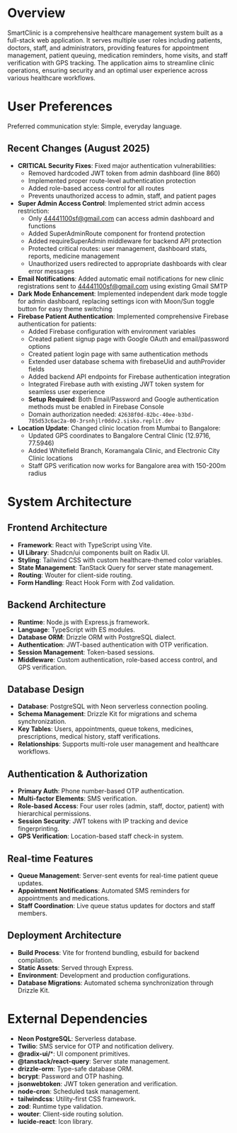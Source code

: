 # Overview

SmartClinic is a comprehensive healthcare management system built as a full-stack web application. It serves multiple user roles including patients, doctors, staff, and administrators, providing features for appointment management, patient queuing, medication reminders, home visits, and staff verification with GPS tracking. The application aims to streamline clinic operations, ensuring security and an optimal user experience across various healthcare workflows.

# User Preferences

Preferred communication style: Simple, everyday language.

## Recent Changes (August 2025)
- **CRITICAL Security Fixes**: Fixed major authentication vulnerabilities:
  - Removed hardcoded JWT token from admin dashboard (line 860)
  - Implemented proper route-level authentication protection
  - Added role-based access control for all routes
  - Prevents unauthorized access to admin, staff, and patient pages
- **Super Admin Access Control**: Implemented strict admin access restriction:
  - Only 44441100sf@gmail.com can access admin dashboard and functions
  - Added SuperAdminRoute component for frontend protection
  - Added requireSuperAdmin middleware for backend API protection
  - Protected critical routes: user management, dashboard stats, reports, medicine management
  - Unauthorized users redirected to appropriate dashboards with clear error messages
- **Email Notifications**: Added automatic email notifications for new clinic registrations sent to 44441100sf@gmail.com using existing Gmail SMTP
- **Dark Mode Enhancement**: Implemented independent dark mode toggle for admin dashboard, replacing settings icon with Moon/Sun toggle button for easy theme switching
- **Firebase Patient Authentication**: Implemented comprehensive Firebase authentication for patients:
  - Added Firebase configuration with environment variables
  - Created patient signup page with Google OAuth and email/password options
  - Created patient login page with same authentication methods
  - Extended user database schema with firebaseUid and authProvider fields
  - Added backend API endpoints for Firebase authentication integration
  - Integrated Firebase auth with existing JWT token system for seamless user experience
  - **Setup Required**: Both Email/Password and Google authentication methods must be enabled in Firebase Console
  - Domain authorization needed: `42638f0d-82bc-40ee-b3bd-785d53c6ac2a-00-3rsnhjlr0ddv2.sisko.replit.dev`
- **Location Update**: Changed clinic location from Mumbai to Bangalore:
  - Updated GPS coordinates to Bangalore Central Clinic (12.9716, 77.5946)
  - Added Whitefield Branch, Koramangala Clinic, and Electronic City Clinic locations
  - Staff GPS verification now works for Bangalore area with 150-200m radius

# System Architecture

## Frontend Architecture
- **Framework**: React with TypeScript using Vite.
- **UI Library**: Shadcn/ui components built on Radix UI.
- **Styling**: Tailwind CSS with custom healthcare-themed color variables.
- **State Management**: TanStack Query for server state management.
- **Routing**: Wouter for client-side routing.
- **Form Handling**: React Hook Form with Zod validation.

## Backend Architecture
- **Runtime**: Node.js with Express.js framework.
- **Language**: TypeScript with ES modules.
- **Database ORM**: Drizzle ORM with PostgreSQL dialect.
- **Authentication**: JWT-based authentication with OTP verification.
- **Session Management**: Token-based sessions.
- **Middleware**: Custom authentication, role-based access control, and GPS verification.

## Database Design
- **Database**: PostgreSQL with Neon serverless connection pooling.
- **Schema Management**: Drizzle Kit for migrations and schema synchronization.
- **Key Tables**: Users, appointments, queue tokens, medicines, prescriptions, medical history, staff verifications.
- **Relationships**: Supports multi-role user management and healthcare workflows.

## Authentication & Authorization
- **Primary Auth**: Phone number-based OTP authentication.
- **Multi-factor Elements**: SMS verification.
- **Role-based Access**: Four user roles (admin, staff, doctor, patient) with hierarchical permissions.
- **Session Security**: JWT tokens with IP tracking and device fingerprinting.
- **GPS Verification**: Location-based staff check-in system.

## Real-time Features
- **Queue Management**: Server-sent events for real-time patient queue updates.
- **Appointment Notifications**: Automated SMS reminders for appointments and medications.
- **Staff Coordination**: Live queue status updates for doctors and staff members.

## Deployment Architecture
- **Build Process**: Vite for frontend bundling, esbuild for backend compilation.
- **Static Assets**: Served through Express.
- **Environment**: Development and production configurations.
- **Database Migrations**: Automated schema synchronization through Drizzle Kit.

# External Dependencies

- **Neon PostgreSQL**: Serverless database.
- **Twilio**: SMS service for OTP and notification delivery.
- **@radix-ui/***: UI component primitives.
- **@tanstack/react-query**: Server state management.
- **drizzle-orm**: Type-safe database ORM.
- **bcrypt**: Password and OTP hashing.
- **jsonwebtoken**: JWT token generation and verification.
- **node-cron**: Scheduled task management.
- **tailwindcss**: Utility-first CSS framework.
- **zod**: Runtime type validation.
- **wouter**: Client-side routing solution.
- **lucide-react**: Icon library.